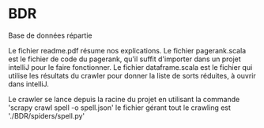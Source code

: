 # BDR
Base de données répartie

Le fichier readme.pdf résume nos explications.
Le fichier pagerank.scala est le fichier de code du pagerank, qu'il suffit d'importer dans un projet intelliJ pour le faire fonctionner.
Le fichier dataframe.scala est le fichier qui utilise les résultats du crawler pour donner la liste de sorts réduites, à ouvrir dans intelliJ.

Le crawler se lance depuis la racine du projet en utilisant la commande 'scrapy crawl spell -o spell.json'
le fichier gérant tout le crawling est './BDR/spiders/spell.py'
